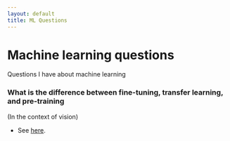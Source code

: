 ```yaml
---
layout: default
title: ML Questions
---
```


# Machine learning questions 

Questions I have about machine learning 

### What is the difference between fine-tuning, transfer learning, and pre-training 

(In the context of vision) 

- See [here](https://cs231n.github.io/transfer-learning/). 
